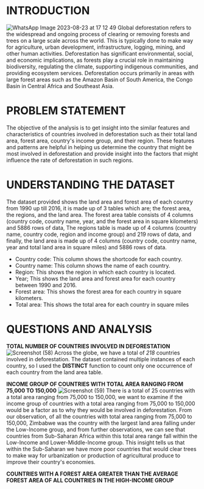 # INTRODUCTION
![WhatsApp Image 2023-08-23 at 17 12 49](https://github.com/Yomeh/Global_Deforestation/assets/140501792/7885b613-9236-4037-9fc4-0d150849bcd8)
Global deforestation refers to the widespread and ongoing process of clearing or removing forests and trees on a large scale across the world. This is typically done to make way for agriculture, urban development, infrastructure, logging, mining, and other human activities. Deforestation has significant environmental, social, and economic implications, as forests play a crucial role in maintaining biodiversity, regulating the climate, supporting indigenous communities, and providing ecosystem services. Deforestation occurs primarily in areas with large forest areas such as the Amazon Basin of South America, the Congo Basin in Central Africa and Southeast Asia.

# PROBLEM STATEMENT
The objective of the analysis is to get insight into the similar features and characteristics of countries involved in deforestation such as their total land area, forest area, country's income group, and their region. These features and patterns are helpful in helping us determine the country that might be most involved in deforestation and provide insight into the factors that might influence the rate of deforestation in such regions.

# UNDERSTANDING THE DATASET
The dataset provided shows the land area and forest area of each country from 1990 up till 2016, it is made up of 3 tables which are; the forest area, the regions, and the land area. The forest area table consists of 4 columns (country code, country name, year, and the forest area in square kilometers) and 5886 rows of data, The regions table is made up of 4 columns (country name, country code, region and income group) and 219 rows of data, and finally, the land area is made up of 4 columns (country code, country name, year and total land area in square miles) and 5886 rows of data.
- Country code: This column shows the shortcode for each country.
- Country name: This column shows the name of each country.
- Region: This shows the region in which each country is located.
- Year; This shows the land area and forest area for each country between 1990 and 2016.
- Forest area: This shows the forest area for each country in square kilometers.
- Total area: This shows the total area for each country in square miles

# QUESTIONS AND ANALYSIS

**TOTAL NUMBER OF COUNTRIES INVOLVED IN DEFORESTATION**
![Screenshot (58)](https://github.com/Yomeh/Global_Deforestation/assets/140501792/761a45b2-7f2a-43d7-b631-b39454804e97)
Across the globe, we have a total of *218* countries involved in deforestation. The dataset contained multiple instances of each country, so I used the **DISTINCT** function to count only one occurrence of each country from the land area table.

**INCOME GROUP OF COUNTRIES WITH TOTAL AREA RANGING FROM 75,000 TO 150,000**
![Screenshot (59)](https://github.com/Yomeh/Global_Deforestation/assets/140501792/9b3bb155-736e-4462-ad56-6e0e017a7aeb)
There is a total of 25 countries with a total area ranging from 75,000 to 150,000, we want to examine if the income group of countries with a total area ranging from 75,000 to 150,000 would be a factor as to why they would be involved in deforestation. From our observation, of all the countries with total area ranging from 75,000 to 150,000, Zimbabwe was the country with the largest land area falling under the Low-Income group, and from further observations, we can see that countries from Sub-Saharan Africa within this total area range fall within the Low-Income and Lower-Middle-Income group. This insight tells us that within the Sub-Saharan we have more poor countries that would clear trees to make way for urbanization or production of agricultural produce to improve their country's economies.

**COUNTRIES WITH A FOREST AREA GREATER THAN THE AVERAGE FOREST AREA OF ALL COUNTRIES IN THE HIGH-INCOME GROUP**

